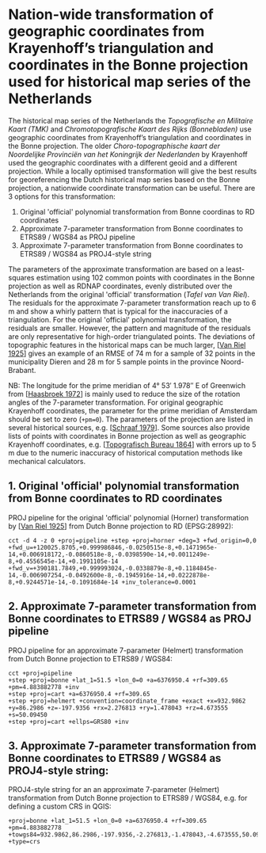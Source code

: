 # Nation-wide transformation of geographic coordinates from Krayenhoff’s triangulation and coordinates in the Bonne projection used for historical map series of the Netherlands
The historical map series of the Netherlands the *Topografische en Militaire Kaart (TMK)* and *Chromotopografische Kaart des Rijks (Bonnebladen)* use geographic coordinates from Krayenhoff’s triangulation and coordinates in the Bonne projection. The older *Choro-topographische kaart der Noordelijke Provinciën van het Koningrijk der Nederlanden* by Krayenhoff used the geographic coordinates with a different geoid and a different projection. While a locally optimised transformation will give the best results for georeferencing the Dutch historical map series based on the Bonne projection, a nationwide coordinate transformation can be useful. There are 3 options for this transformation:

1. Original 'official' polynomial transformation from Bonne coordinas to RD coordinates
2. Approximate 7-parameter transformation from Bonne coordinates to ETRS89 / WGS84 as PROJ pipeline
3. Approximate 7-parameter transformation from Bonne coordinates to ETRS89 / WGS84 as PROJ4-style string

The parameters of the approximate transformation are based on a least-squares estimation using 102 common points with coordinates in the Bonne projection as well as RDNAP coordinates, evenly distributed over the Netherlands from the original 'official' transformation (*Tafel van Van Riel*). The residuals for the approximate 7-parameter transformation reach up to 6 m and show a whirly pattern that is typical for the inaccuracies of a triangulation. For the original 'official' polynomial transformation, the residuals are smaller. However, the pattern and magnitude of the residuals are only representative for high-order triangulated points. The deviations of topographic features in the historical maps can be much larger, [[Van Riel 1925](https://dehollandsecirkel.courant.nu/periodicals/TKL/1925)] gives an example of an RMSE of 74 m for a sample of 32 points in the municipality Dieren and 28 m for 5 sample points in the province Noord-Brabant.

NB: The longitude for the prime meridian of 4° 53′ 1.978″ E of Greenwich from [[Haasbroek 1972](https://ncgeo.nl/downloads/16Haasbroek.pdf)] is mainly used to reduce the size of the rotation angles of the 7-parameter transformation. For original geographic Krayenhoff coordinates, the parameter for the prime meridian of Amsterdam should be set to zero (`+pm=0`). The parameters of the projection are listed in several historical sources, e.g. [[Schraaf 1979](https://ncgeo.nl/downloads/23VanDerSchraaf.pdf)]. Some sources also provide lists of points with coordinates in Bonne projection as well as geographic Krayenhoff coordinates, e.g. [[Topografisch Bureau 1864](https://www.google.nl/search?q=Meetkunstige+beschrijving+van+het+Koningrijk+der+Nederlanden&tbm=bks)] with errors up to 5 m due to the numeric inaccuracy of historical computation methods like mechanical calculators.

## 1. Original 'official' polynomial transformation from Bonne coordinates to RD coordinates
PROJ pipeline for the original 'official' polynomial (Horner) transformation by [[Van Riel 1925](https://dehollandsecirkel.courant.nu/periodicals/TKL/1925)] from Dutch Bonne projection to RD (EPSG:28992):
```
cct -d 4 -z 0 +proj=pipeline +step +proj=horner +deg=3 +fwd_origin=0,0 +fwd_u=+120025.8705,+0.999986846,-0.0250515e-8,+0.1471965e-14,+0.006918172,-0.0860518e-8,-0.0398590e-14,+0.0011249e-8,+0.4556545e-14,+0.1991105e-14 +fwd_v=+390181.7849,+0.999993024,-0.0338879e-8,+0.1184845e-14,-0.006907254,-0.0492600e-8,-0.1945916e-14,+0.0222878e-8,+0.9244571e-14,-0.1091684e-14 +inv_tolerance=0.0001
```

## 2. Approximate 7-parameter transformation from Bonne coordinates to ETRS89 / WGS84 as PROJ pipeline
PROJ pipeline for an approximate 7-parameter (Helmert) transformation from Dutch Bonne projection to ETRS89 / WGS84:

```
cct +proj=pipeline 
+step +proj=bonne +lat_1=51.5 +lon_0=0 +a=6376950.4 +rf=309.65 +pm=4.883882778 +inv 
+step +proj=cart +a=6376950.4 +rf=309.65
+step +proj=helmert +convention=coordinate_frame +exact +x=932.9862 +y=86.2986 +z=-197.9356 +rx=2.276813 +ry=1.478043 +rz=4.673555 +s=50.09450 
+step +proj=cart +ellps=GRS80 +inv
```

## 3. Approximate 7-parameter transformation from Bonne coordinates to ETRS89 / WGS84 as PROJ4-style string:
PROJ4-style string for an an approximate 7-parameter (Helmert) transformation from Dutch Bonne projection to ETRS89 / WGS84, e.g. for defining a custom CRS in QGIS: 
```
+proj=bonne +lat_1=51.5 +lon_0=0 +a=6376950.4 +rf=309.65 +pm=4.883882778 +towgs84=932.9862,86.2986,-197.9356,-2.276813,-1.478043,-4.673555,50.09450 +type=crs
```
